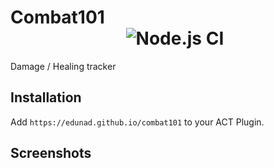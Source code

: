 # Combat101⠀⠀⠀⠀⠀⠀⠀⠀⠀⠀⠀⠀⠀⠀⠀⠀⠀⠀⠀⠀⠀⠀⠀⠀⠀⠀![Node.js CI](https://github.com/edunad/combat101/workflows/Node.js%20CI/badge.svg?branch=dev)
Damage / Healing tracker

## Installation
Add `https://edunad.github.io/combat101` to your ACT Plugin.

## Screenshots
<TODO>
